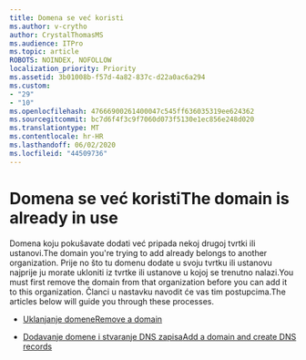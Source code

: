 ```yaml
---
title: Domena se već koristi
ms.author: v-crytho
author: CrystalThomasMS
ms.audience: ITPro
ms.topic: article
ROBOTS: NOINDEX, NOFOLLOW
localization_priority: Priority
ms.assetid: 3b01008b-f57d-4a82-837c-d22a0ac6a294
ms.custom:
- "29"
- "10"
ms.openlocfilehash: 47666900261400047c545ff636035319ee624362
ms.sourcegitcommit: bc7d6f4f3c9f7060d073f5130e1ec856e248d020
ms.translationtype: MT
ms.contentlocale: hr-HR
ms.lasthandoff: 06/02/2020
ms.locfileid: "44509736"
---
```

# <a name="the-domain-is-already-in-use"></a><span data-ttu-id="65d1b-102">Domena se već koristi</span><span class="sxs-lookup"><span data-stu-id="65d1b-102">The domain is already in use</span></span>

<span data-ttu-id="65d1b-103">Domena koju pokušavate dodati već pripada nekoj drugoj tvrtki ili ustanovi.</span><span class="sxs-lookup"><span data-stu-id="65d1b-103">The domain you're trying to add already belongs to another organization.</span></span> <span data-ttu-id="65d1b-104">Prije no što tu domenu dodate u svoju tvrtku ili ustanovu najprije ju morate ukloniti iz tvrtke ili ustanove u kojoj se trenutno nalazi.</span><span class="sxs-lookup"><span data-stu-id="65d1b-104">You must first remove the domain from that organization before you can add it to this organization.</span></span> <span data-ttu-id="65d1b-105">Članci u nastavku navodit će vas tim postupcima.</span><span class="sxs-lookup"><span data-stu-id="65d1b-105">The articles below will guide you through these processes.</span></span>
  
- [<span data-ttu-id="65d1b-106">Uklanjanje domene</span><span class="sxs-lookup"><span data-stu-id="65d1b-106">Remove a domain</span></span>](https://docs.microsoft.com/microsoft-365/admin/get-help-with-domains/remove-a-domain)

- [<span data-ttu-id="65d1b-107">Dodavanje domene i stvaranje DNS zapisa</span><span class="sxs-lookup"><span data-stu-id="65d1b-107">Add a domain and create DNS records</span></span>](https://docs.microsoft.com/microsoft-365/admin/get-help-with-domains/create-dns-records-at-any-dns-hosting-provider)
